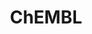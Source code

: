 ---
bigquery: https://console.cloud.google.com/bigquery?p=patents-public-data&d=ebi_chembl&page=dataset
citation: '"The ChEMBL database in 2017." Anna Gaulton, Anne Hersey, Michał Nowotka,
  A Patrícia Bento, Jon Chambers, David Mendez, Prudence Mutowo, Francis Atkinson,
  Louisa J Bellis, Elena Cibrián-Uhalte, Mark Davies, Nathan Dedman, Anneli Karlsson,
  María Paula Magariños, John P Overington, George Papadatos, Ines Smit, Andrew R
  Leach Nucleic acids Research (2017) 45 (Database Issue), D945-D954'
contributors: European Bioinformatics Institute
cost: None
description: ChEMBL Data is a manually curated database of small molecules used in
  drug discovery, including information about existing patented drugs.
documentation: 'schema: https://www.ebi.ac.uk/chembl/db_schema


  '
last_edit: 04/11/2022, 20:32:16
location: https://console.cloud.google.com/marketplace/product/google_patents_public_datasets/chembl
maintained_by: EMBL-EBI, an outstation of European Molecular Biology Laboratory
related_publications: '

  ChEMBL: towards direct deposition of bioassay data.


  Mendez D, Gaulton A, Bento AP, Chambers J, De Veij M, Félix E, Magariños MP, Mosquera
  JF, Mutowo P, Nowotka M, Gordillo-Marañón M, Hunter F, Junco L, Mugumbate G, Rodriguez-Lopez
  M, Atkinson F, Bosc N, Radoux CJ, Segura-Cabrera A, Hersey A, Leach AR.


  — Nucleic Acids Res. 2019; 47(D1):D930-D940. doi: 10.1093/nar/gky1075

  '
schema_fields:
- authors
- sequence
- accession
- protein_class_synonym
- predbind_id
- biocomp_id
- normal_range_max
- alert_id
- l2
- site_residues
- heavy_atoms
- data_validity_comment
- assay_class_id
- mechanism_of_action
- le
- activity_count
- warning_id
- relationship
- mw_freebase
- assay_organism
- pathway_id
- disease_efficacy
- go_id
- class_level
- psa
- binding_site_comment
- standard_type
- isoform
- acd_logp
- l1
- annotation
- first_in_class
- target_type
- pubmed_id
- stem_class
- site_id
- mesh_id
- site_name
- met_conversion
- creation_date
- full_molformula
- polymer_flag
- published_units
- substrate_record_id
- black_box_warning
- l6
- qed_weighted
- domain_id
- src_compound_id
- ddd_comment
- potential_duplicate
- drugind_id
- full_mwt
- trade_name
- confidence
- strength
- inorganic_flag
- company
- hrac_class_id
- parameter_type
- canonical_smiles
- ridx
- protclasssyn_id
- frac_code
- mc_target_accession
- max_phase
- standard_text_value
- level1_description
- ap_id
- chirality
- mol_atc_id
- parent_id
- indref_id
- patent_no
- dosed_ingredient
- bao_format
- prodrug
- type
- activity_comment
- innovator_company
- molecule_type
- abstract
- component_synonym
- cx_logd
- enzyme_tid
- description
- parameter_value
- mw_monoisotopic
- source
- relation
- name
- therapeutic_flag
- res_stem_id
- caloha_id
- patent_expire_date
- compd_id
- irac_code
- smarts
- qudt_units
- standard_value
- assay_desc
- component_id
- end_position
- sitecomp_id
- result_flag
- ref_type
- assay_subcellular_fraction
- who_name
- metabolite_record_id
- assay_cell_type
- issue
- doc_id
- rgid
- topical
- direct_interaction
- drug_substance_flag
- start_position
- l7
- usan_year
- level1
- alogp
- year
- warning_class
- patent_use_code
- hbd
- published_type
- sequence_md5sum
- comp_class_id
- cell_source_tax_id
- structure_type
- mc_tax_id
- target_desc
- delist_flag
- applicant_full_name
- published_relation
- molecular_mechanism
- normal_range_min
- assay_type
- status
- pchembl_value
- withdrawn_flag
- active_ingredient
- domain_type
- product_id
- organism
- cell_name
- molregno
- curated_by
- parent_type
- research_stem
- l4
- uo_units
- usan_stem_definition
- acd_most_apka
- efo_id
- relationship_desc
- level3
- dosage_form
- usan_stem
- efo_term
- cx_most_bpka
- units
- doc_type
- path
- cpd_str_alert_id
- who_extra
- text_value
- assay_id
- uberon_id
- usan_substem
- first_page
- ad_type
- as_id
- cell_source_organism
- cx_most_apka
- formulation_id
- num_ro5_violations
- atc_code
- curation_comment
- num_alerts
- bao_id
- mol_irac_id
- definition
- activity_id
- warning_year
- protein_class_id
- withdrawn_year
- warning_type
- cell_ontology_id
- molecular_species
- entity_id
- title
- assay_category
- aidx
- source_domain_id
- aspect
- standard_relation
- species_group_flag
- selectivity_comment
- prediction_method
- upper_value
- std_act_id
- entity_type
- hrac_code
- ro3_pass
- parent_go_id
- synonyms
- label
- log_id
- prod_pat_id
- met_id
- withdrawn_reason
- assay_test_type
- published_value
- standard_upper_value
- mecref_id
- comp_go_id
- natural_product
- related_tid
- irac_class_id
- molsyn_id
- downgraded
- l8
- tax_id
- smid
- ddd_value
- bao_endpoint
- volume
- enzyme_name
- component_type
- relationship_type
- l3
- route
- comments
- cell_description
- compound_name
- acd_logd
- helm_notation
- subgroup
- cx_logp
- indication_class
- src_description
- standard_units
- assay_tax_id
- submission_date
- cellosaurus_id
- tid_fixed
- doi
- met_comment
- assay_source
- withdrawn_class
- ingredient
- stem
- toid
- lle
- alert_set_id
- variant_id
- updated_by
- patent_id
- hba_lipinski
- rtb
- sei
- standard_inchi
- clo_id
- journal
- short_name
- standard_flag
- hbd_lipinski
- pathway_key
- tid
- co_stem_id
- mesh_heading
- src_assay_id
- cidx
- major_class
- first_approval
- mol_frac_id
- syn_type
- mc_target_type
- ref_id
- domain_description
- mc_organism
- set_name
- level3_description
- compound_key
- chembl_id
- alert_name
- standard_inchi_key
- actsm_id
- value
- compsyn_id
- stat
- src_short_name
- bto_id
- src_id
- ddd_admr
- db_source
- ddd_id
- updated_on
- mutation
- warning_description
- parenteral
- domain_name
- warning_country
- l5
- tbl
- nda_type
- last_active
- chebi_par_id
- last_page
- cell_id
- metref_id
- mc_target_name
- level4_description
- target_mapping
- active_molregno
- action_type
- level4
- assay_param_id
- hba
- withdrawn_country
- job_id
- protein_class_desc
- availability_type
- aromatic_rings
- assay_strain
- frac_class_id
- level2_description
- drug_record_id
- approval_date
- orig_description
- level2
- version
- ass_cls_map_id
- usan_stem_id
- cell_source_tissue
- ddd_units
- mec_id
- previous_company
- targrel_id
- targcomp_id
- oc_id
- confidence_score
- assay_tissue
- bei
- molfile
- homologue
- mol_hrac_id
- drug_product_flag
- cl_lincs_id
- record_id
- acd_most_bpka
- class_type
- num_lipinski_ro5_violations
- mechanism_comment
- db_version
- parent_molregno
- oral
- max_phase_for_ind
- level5
- country
- ref_url
- priority
- publication_number
- tissue_id
- warnref_id
- idx
- pref_name
shortname: chembl
tags:
- biotechnology
- health
- chemical
- bioinformatics
- medical
terms_of_use: CC BY-SA 3.0
title: ChEMBL
uuid: e232a192-965c-4ec9-904c-155b6dfe56c5
---